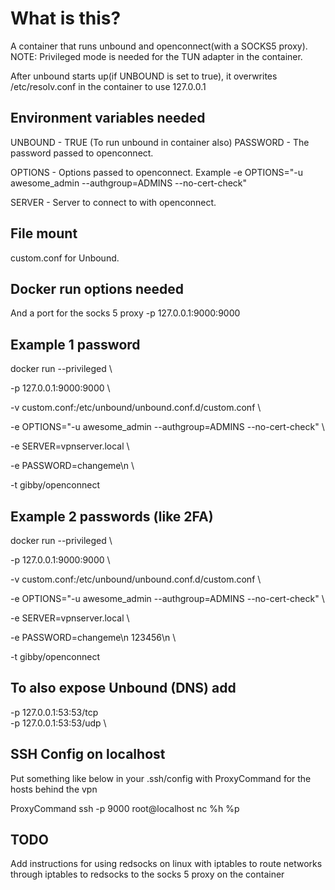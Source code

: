 # What is this?
A container that runs unbound and openconnect(with a SOCKS5 proxy).
NOTE: Privileged mode is needed for the TUN adapter in the container.

After unbound starts up(if UNBOUND is set to true), it overwrites /etc/resolv.conf in the container to use 127.0.0.1

## Environment variables needed
UNBOUND - TRUE (To run unbound in container also)
PASSWORD - The password passed to openconnect.

OPTIONS - Options passed to openconnect. Example -e OPTIONS="-u awesome_admin --authgroup=ADMINS --no-cert-check"

SERVER - Server to connect to with openconnect.

## File mount
custom.conf for Unbound.

## Docker run options needed
And a port for the socks 5 proxy
-p 127.0.0.1:9000:9000

## Example 1 password
docker run --privileged \

-p 127.0.0.1:9000:9000 \

-v custom.conf:/etc/unbound/unbound.conf.d/custom.conf \

-e OPTIONS="-u awesome_admin --authgroup=ADMINS --no-cert-check" \

-e SERVER=vpnserver.local \

-e PASSWORD=changeme\n \

-t gibby/openconnect

## Example 2 passwords (like 2FA)
docker run --privileged \

-p 127.0.0.1:9000:9000 \

-v custom.conf:/etc/unbound/unbound.conf.d/custom.conf \

-e OPTIONS="-u awesome_admin --authgroup=ADMINS --no-cert-check" \

-e SERVER=vpnserver.local \

-e PASSWORD=changeme\n 123456\n \

-t gibby/openconnect

## To also expose Unbound (DNS) add
-p 127.0.0.1:53:53/tcp \
-p 127.0.0.1:53:53/udp \

## SSH Config on localhost
Put something like below in your .ssh/config with ProxyCommand for the hosts behind the vpn

ProxyCommand ssh -p 9000 root@localhost nc %h %p



## TODO
Add instructions for using redsocks on linux with iptables to route networks through iptables to redsocks to the socks 5 proxy on the container
